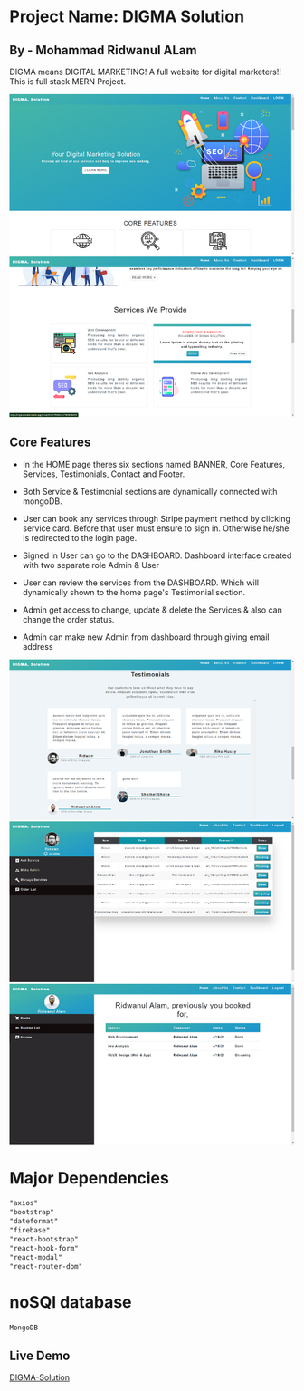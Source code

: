 # Project Name: DIGMA Solution 
## By - Mohammad Ridwanul ALam

DIGMA means DIGITAL MARKETING!
A full website for digital marketers!!
This is full stack MERN Project.

![homeSS](screenshots/home.png)
![homeSS](screenshots/services.png)
## Core Features

- In the HOME page theres six sections named BANNER, Core Features, Services, Testimonials, Contact and Footer. 

- Both Service & Testimonial sections are dynamically connected with mongoDB.

- User can book any services through Stripe payment method by clicking service card. Before that user must ensure to sign in. Otherwise he/she is redirected to the login page.

- Signed in User can go to the DASHBOARD. Dashboard interface created with two separate role Admin & User

- User can review the services from the DASHBOARD. Which will dynamically shown to the home page's Testimonial section.

- Admin get access to change, update & delete the Services & also can change the order status.

- Admin can make new Admin from dashboard through giving email address

![testimonials](screenshots/testimonials.png)
![Admin](screenshots/adminPanel1.png)
![User](screenshots/userPanel1.png)
# Major Dependencies 
    "axios" 
    "bootstrap" 
    "dateformat"
    "firebase" 
    "react-bootstrap" 
    "react-hook-form" 
    "react-modal" 
    "react-router-dom" 

# noSQl database
    MongoDB
## Live Demo 
[DIGMA-Solution](https://digma-solution.web.app/)

